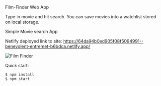 Film-Finder Web App

Type in movie and hit search. You can save movies into a watchlist stored on local storage.

Simple Movie search App

Netlify deployed link to site: https://64da94b0ed905f08f5094991--benevolent-entremet-b6bdca.netlify.app/

![Film Finder](https://github.com/Dukeyeboah/Film-Finder/assets/117697130/ec9977ca-f853-47cd-9224-925927bf0556)

Quick start:

```
$ npm install
$ npm start
````

